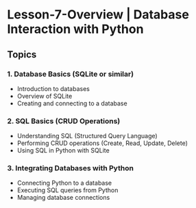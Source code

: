 # Lesson-7-Overview | Database Interaction with Python

## Topics

### 1. Database Basics (SQLite or similar)

- Introduction to databases
- Overview of SQLite
- Creating and connecting to a database

### 2. SQL Basics (CRUD Operations)

- Understanding SQL (Structured Query Language)
- Performing CRUD operations (Create, Read, Update, Delete)
- Using SQL in Python with SQLite

### 3. Integrating Databases with Python

- Connecting Python to a database
- Executing SQL queries from Python
- Managing database connections
